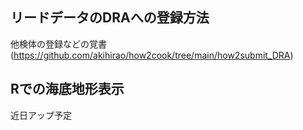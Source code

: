 ## リードデータのDRAへの登録方法
他検体の登録などの覚書(https://github.com/akihirao/how2cook/tree/main/how2submit_DRA)

## Rでの海底地形表示
近日アップ予定
